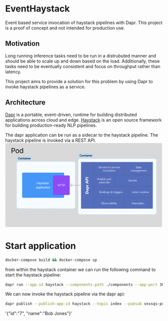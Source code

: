 # EventHaystack 

Event based service invocation of haystack pipelines with Dapr. This project is a proof of concept and not intended for production use.

## Motivation 
Long running inference tasks need to be run in a distrubuted manner and should be able to scale up and down based on the load. Additionally, 
these tasks need to be eventually consistent and focus on throughput rather than latency.

This project aims to provide a solution for this problem by using Dapr to invoke haystack pipelines as a service.


## Architecture
[Dapr](https://dapr.io/) is a portable, event-driven, runtime for building distributed applications across cloud and edge. 
[Haystack](https://haystack.deepset.ai/) is an open source framework for building production-ready NLP pipelines.

The dapr application can be run as a sidecar to the haystack pipeline. The haystack pipeline is invoked via a REST API. 
![](/docs/arch.png)



# Start application

```sh
docker-compose build && docker-compose up
```

from within the haystack container we can run the following command to start the haystack pipeline:


```sh
dapr run --app-id haystack --components-path ./components --app-port 30212 -- python3 main.py 
```

We can now invoke the haystack pipeline via the dapr api:

```sh
dapr publish --publish-app-id haystack --topic index --pubsub snssqs-pubsub --data  "{}"
```

'{"id":"7", "name":"Bob Jones"}'